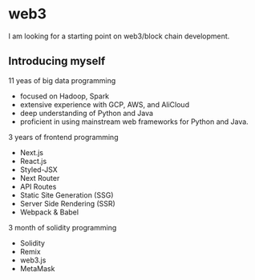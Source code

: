 # web3

I am looking for a starting point on web3/block chain development.

## Introducing myself

11 yeas of big data programming

- focused on Hadoop, Spark
- extensive experience with GCP, AWS, and AliCloud
- deep understanding of Python and Java
- proficient in using mainstream web frameworks for Python and Java.

3 years of frontend programming

- Next.js
- React.js
- Styled-JSX
- Next Router
- API Routes
- Static Site Generation (SSG)
- Server Side Rendering (SSR)
- Webpack & Babel

3 month of solidity programming
- Solidity
- Remix
- web3.js
- MetaMask